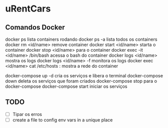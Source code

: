# uRentCars

## Comandos Docker
docker ps               lista containers rodando
docker ps -a            lista todos os containers
docker rm <id/name>     remove container
docker start <id/name>  starta o container
docker stop <id/name>   para o container
docker exec -it <id/name> /bin/bash   acessa o bash do container
docker logs <id/name>     mostra os logs
docker logs <id/name> -f  monitora os logs
docker exec <id/name> cat /etc/hosts  : mostra a rede do container

docker-compose up -d    cria os serviços e libera o terminal
docker-compose down     deleta os serviços que foram criados
docker-compose stop     para o docker-compose
docker-compose start    iniciar os serviços


## TODO
- [ ] Tipar os erros
- [ ] create a file to config env vars in a unique place
